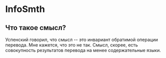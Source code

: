 # InfoSmth

## Что такое смысл?
Успенский говорил, что смысл -- это инвариант обратимой операции перевода. Мне кажется, что это не так. Смысл, скорее, есть совокупность результатов перевода на менее содержательные языки. 
